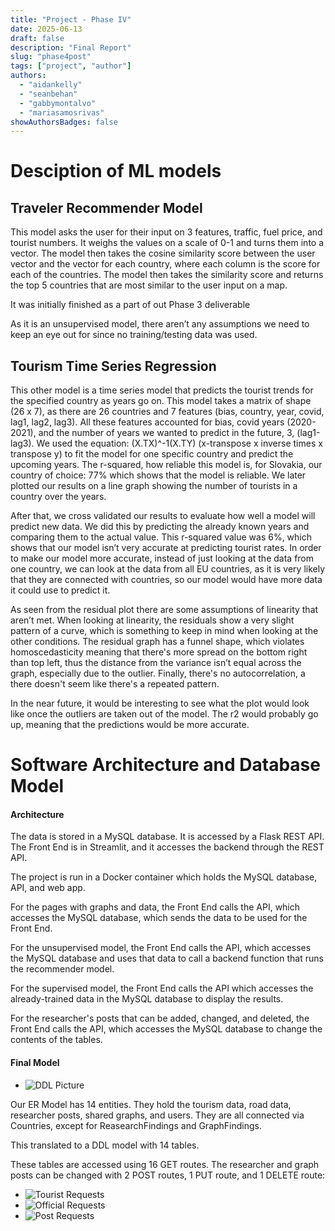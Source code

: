 ```yaml
---
title: "Project - Phase IV"
date: 2025-06-13
draft: false
description: "Final Report"
slug: "phase4post"
tags: ["project", "author"]
authors:
  - "aidankelly"
  - "seanbehan"
  - "gabbymontalvo"
  - "mariasamosrivas"
showAuthorsBadges: false
---
```


# Desciption of ML models

## Traveler Recommender Model
This model asks the user for their input on 3 features, traffic, fuel price, and tourist numbers. It weighs the values on a scale of 0-1 and turns them into a vector. The model then takes the cosine similarity score between the user vector and the vector for each country, where each column is the score for each of the countries. The model then takes the similarity score and returns the top 5 countries that are most similar to the user input on a map. 

It was initially finished as a part of out Phase 3 deliverable

As it is an unsupervised model, there aren’t any assumptions we need to keep an eye out for since no training/testing data was used.


## Tourism Time Series Regression
This other model is a time series model that predicts the tourist trends for the specified country as years go on. This model takes a matrix of shape (26 x 7), as there are 26 countries and 7 features (bias, country, year, covid, lag1, lag2, lag3). All these features accounted for bias, covid years (2020-2021), and the number of years we wanted to predict in the future, 3,  (lag1-lag3). We used the equation: (X.TX)^-1(X.TY) (x-transpose x inverse times x transpose y) to fit the model for one specific country and predict the upcoming years. The r-squared, how reliable this model is, for Slovakia, our country of choice: 77% which shows that the model is reliable. We later plotted our results on a line graph showing the number of tourists in a country over the years. 

After that, we cross validated our results to evaluate how well a model will predict new data. We did this by predicting the already known years and comparing them to the actual value. This r-squared value was 6%, which shows that our model isn’t very accurate at predicting tourist rates. In order to make our model more accurate, instead of just looking at the data from one country, we can look at the data from all EU countries, as it is very likely that they are connected with countries, so our model would have more data it could use to predict it. 

As seen from the residual plot there are some assumptions of linearity that aren’t met. When looking at linearity, the residuals show a very slight pattern of a curve, which is something to keep in mind when looking at the other conditions. The residual graph has a funnel shape, which violates homoscedasticity meaning that there's more spread on the bottom right than top left, thus the distance from the variance isn’t equal across the graph, especially due to the outlier. Finally, there's no autocorrelation, a there doesn't seem like there's a repeated pattern.

In the near future, it would be interesting to see what the plot would look like once the outliers are taken out of the model. The r2 would probably go up, meaning that the predictions would be more accurate.

# Software Architecture and Database Model

#### Architecture

The data is stored in a MySQL database. It is accessed by a Flask REST API. The Front End is in Streamlit, and it accesses the backend through the REST API.

The project is run in a Docker container which holds the MySQL database, API, and web app.

For the pages with graphs and data, the Front End calls the API, which accesses the MySQL database, which sends the data to be used for the Front End. 

For the unsupervised model, the Front End calls the API, which accesses the MySQL database and uses that data to call a backend function that runs the recommender model.

For the supervised model, the Front End calls the API which accesses the already-trained data in the MySQL database to display the results.

For the researcher's posts that can be added, changed, and deleted, the Front End calls the API, which accesses the MySQL database to change the contents of the tables.

#### Final Model

- ![DDL Picture](mySQLDDL.png)

Our ER Model has 14 entities. They hold the tourism data, road data, researcher posts, shared graphs, and users. They are all connected via Countries, except for ReasearchFindings and GraphFindings.

This translated to a DDL model with 14 tables.

These tables are accessed using 16 GET routes. The researcher and graph posts can be changed with 2 POST routes, 1 PUT route, and 1 DELETE route:

- ![Tourist Requests](touristRequests.png)
- ![Official Requests](officalRequests.png)
- ![Post Requests](postsRequests.png)
